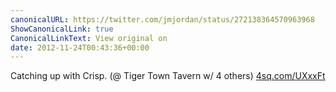 ```yaml
---
canonicalURL: https://twitter.com/jmjordan/status/272138364570963968
ShowCanonicalLink: true
CanonicalLinkText: View original on
date: 2012-11-24T00:43:36+00:00
---
```

Catching up with Crisp. (@ Tiger Town Tavern w/ 4 others) [4sq.com/UXxxFt](http://4sq.com/UXxxFt)